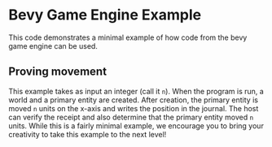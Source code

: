 # Bevy Game Engine Example

This code demonstrates a minimal example of how code from the bevy game engine can be used.

## Proving movement

This example takes as input an integer (call it `n`). When the program is run, a
world and a primary entity are created. After creation, the primary entity is
moved `n` units on the x-axis and writes the position in the journal. The host
can verify the receipt and also determine that the primary entity moved `n`
units. While this is a fairly minimal example, we encourage you to bring your
creativity to take this example to the next level!
